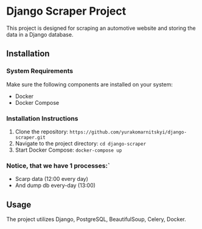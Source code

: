 # Django Scraper Project

This project is designed for scraping an automotive website and storing the data in a Django database.

## Installation

### System Requirements

Make sure the following components are installed on your system:

- Docker
- Docker Compose

### Installation Instructions

1. Clone the repository: `https://github.com/yurakomarnitskyi/django-scraper.git`
2. Navigate to the project directory: `cd django-scraper`
3. Start Docker Compose: `docker-compose up`


### Notice, that we have 1 processes:`
- Scarp data (12:00 every day)
- And dump db every-day (13:00)
   

## Usage
The project utilizes Django, PostgreSQL, BeautifulSoup, Celery, Docker.


